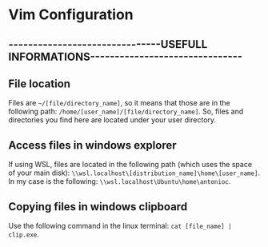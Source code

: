 # Vim Configuration
## -------------------------------USEFULL INFORMATIONS-------------------------------
## File location
Files are ```~/[file/directory_name]```, so it means that those are in the following path: ```/home/[user_name]/[file/directory_name]```. So, files and directories you find here are located under your user directory.
## Access files in windows explorer
If using WSL, files are located in the following path (which uses the space of your main disk): ```\\wsl.localhost\[distribution_name]\home\[user_name]```. In my case is the following: ```\\wsl.localhost\Ubuntu\home\antonioc```.
## Copying files in windows clipboard
Use the following command in the linux terminal: ```cat [file_name] | clip.exe```.
